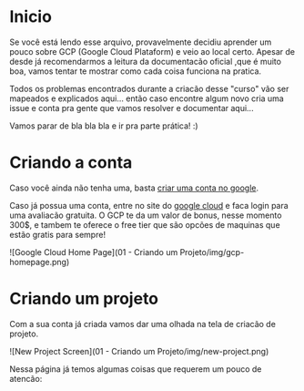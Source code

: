 # Inicio

Se você está lendo esse arquivo, provavelmente decidiu aprender um pouco sobre GCP (Google Cloud Plataform) e veio ao local certo. Apesar de desde já recomendarmos a leitura da documentacão oficial ,que é muito boa, vamos tentar te mostrar como cada coisa funciona na pratica. 

Todos os problemas encontrados durante a criacão desse "curso" vão ser mapeados e explicados aqui... então caso encontre algum novo cria uma issue e conta pra gente que vamos resolver e documentar aqui...

Vamos parar de bla bla bla e ir pra parte prática! :)



# Criando a conta

Caso você ainda não tenha uma, basta [criar uma conta no google](https://accounts.google.com/signup/v2/webcreateaccount?service=cloudconsole&continue=https%3A%2F%2Fconsole.cloud.google.com%2Ffreetrial%3F_ga%3D2.149937840.-701438888.1538356467%26ref%3Dhttps%3A%2F%2Fcloud.google.com%2F&flowName=GlifWebSignIn&flowEntry=SignUp&nogm=true).


Caso já possua uma conta, entre no site do [google cloud](https://cloud.google.com/) e faca login para uma avaliacão gratuita. 
O GCP te da um valor de bonus, nesse momento 300$, e tambem te oferece o free tier que são opcões de maquinas que estão gratis para sempre!

![Google Cloud Home Page](01 - Criando um Projeto/img/gcp-homepage.png)



# Criando um projeto

Com a sua conta já criada vamos dar uma olhada na tela de criacão de projeto.

![New Project Screen](01 - Criando um Projeto/img/new-project.png)

Nessa página já temos algumas coisas que requerem um pouco de atencão:
